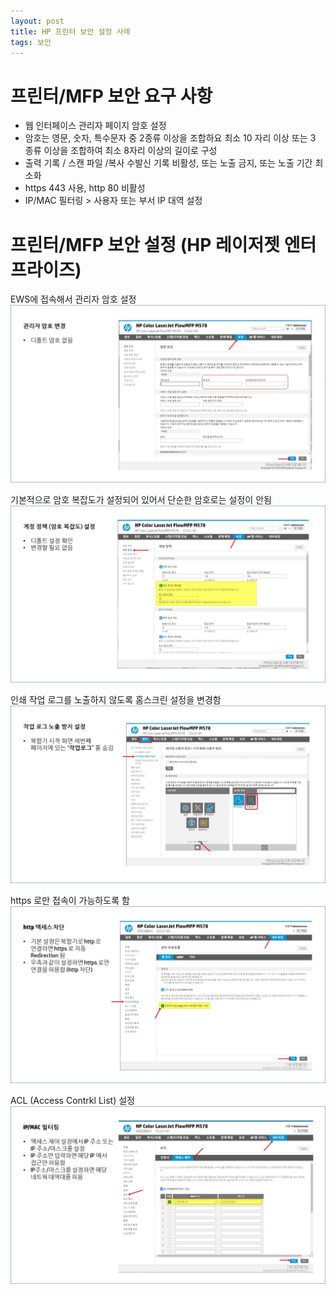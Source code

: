 ```yaml
---
layout: post
title: HP 프린터 보안 설정 사례 
tags: 보안
---
```

# 프린터/MFP 보안 요구 사항

* 웹 인터페이스 관리자 페이지 암호 설정
* 암호는 영문, 숫자, 특수문자 중 2종류 이상을 조합하요 최소 10 자리 이상 또는 3 종류 이상을 조합하여 최소 8자리 이상의 길이로 구성
* 출력 기록 / 스캔 파일 /복사 수발신 기록 비활성, 또는 노출 금지, 또는 노출 기간 최소화
* https 443 사용, http 80 비활성
* IP/MAC 필터링 > 사용자 또는 부서 IP 대역 설정

# 프린터/MFP 보안 설정 (HP 레이저젯 엔터프라이즈)

EWS에 접속해서 관리자 암호 설정
![보안 설정 1](../images/device_security_01.jpg)

기본적으로 암호 복잡도가 설정되어 있어서 단순한 암호로는 설정이 안됨
![보안 설정 2](../images/device_security_02.jpg)

인쇄 작업 로그를 노출하지 않도록 홈스크린 설정을 변경함
![보안 설정 3](../images/device_security_03.jpg)

https 로만 접속이 가능하도록 함
![보안 설정 4](../images/device_security_04.jpg)

ACL (Access Contrkl List) 설정
![보안 설정 5](../images/device_security_05.jpg)